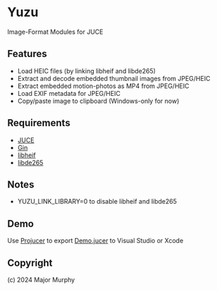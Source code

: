 # Yuzu
Image-Format Modules for JUCE

## Features
* Load HEIC files (by linking libheif and libde265)
* Extract and decode embedded thumbnail images from JPEG/HEIC
* Extract embedded motion-photos as MP4 from JPEG/HEIC
* Load EXIF metadata for JPEG/HEIC
* Copy/paste image to clipboard (Windows-only for now)

## Requirements
* [JUCE](https://github.com/juce-framework/JUCE)
* [Gin](https://github.com/FigBug/Gin)
* [libheif](https://github.com/strukturag/libheif)
* [libde265](https://github.com/strukturag/libde265)

## Notes
* YUZU_LINK_LIBRARY=0 to disable libheif and libde265

## Demo
Use [Projucer](https://github.com/juce-framework/JUCE/tree/master/extras/Projucer/Builds) to export [Demo.jucer](https://github.com/MajorMurphy/Yuzu/blob/53550426ac632eac7598eaf1da5a0556a352db39/examples/Demo/Demo.jucer) to Visual Studio or Xcode

## Copyright
(c) 2024 Major Murphy
